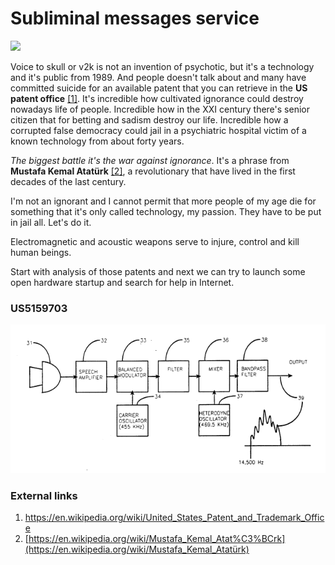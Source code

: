 # Subliminal messages service

![](/home/taglio/Documents/GitHub/RNMnetwork/Images/VTS_TEE_Design.jpg)

Voice to skull or v2k is not an invention of psychotic, but it's a technology and it's public from 1989. And people doesn't talk about and many have committed suicide for an available patent that you can retrieve in the **US patent office** [[1]](https://en.wikipedia.org/wiki/United_States_Patent_and_Trademark_Office). It's incredible how cultivated ignorance could destroy nowadays life of people. Incredible how in the XXI century there's senior citizen that for betting and sadism destroy our life. Incredible how a corrupted false democracy could jail in a psychiatric hospital victim of a known technology from about forty years.

*The biggest battle it's the war against ignorance*. It's a phrase from **Mustafa Kemal Atatürk** [[2]](https://en.wikipedia.org/wiki/Mustafa_Kemal_Atat%C3%BCrk), a revolutionary that have lived in the first decades of the last century. 

I'm not an ignorant and I cannot permit that more people of my age die for something that it's only called technology, my passion. They have to be put in jail all. Let's do it.

Electromagnetic and acoustic weapons serve to injure, control and kill human beings.

Start with analysis of those patents and next we can try to launch some open hardware startup and search for help in Internet.

### US5159703

![Silent subliminal message system](../Images/US5159703.png)



### External links 

1. https://en.wikipedia.org/wiki/United_States_Patent_and_Trademark_Office
2. [https://en.wikipedia.org/wiki/Mustafa_Kemal_Atat%C3%BCrk](https://en.wikipedia.org/wiki/Mustafa_Kemal_Atatürk)